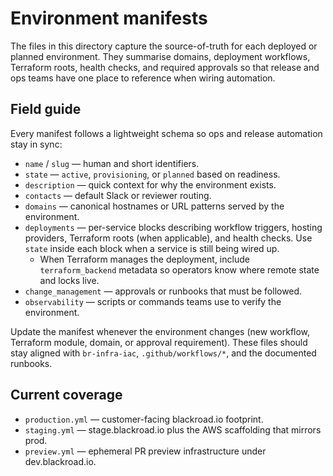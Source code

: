 # Environment manifests

The files in this directory capture the source-of-truth for each deployed or
planned environment. They summarise domains, deployment workflows, Terraform
roots, health checks, and required approvals so that release and ops teams have
one place to reference when wiring automation.

## Field guide

Every manifest follows a lightweight schema so ops and release automation stay
in sync:

- `name` / `slug` — human and short identifiers.
- `state` — `active`, `provisioning`, or `planned` based on readiness.
- `description` — quick context for why the environment exists.
- `contacts` — default Slack or reviewer routing.
- `domains` — canonical hostnames or URL patterns served by the environment.
- `deployments` — per-service blocks describing workflow triggers, hosting
  providers, Terraform roots (when applicable), and health checks. Use
  `state` inside each block when a service is still being wired up.
  - When Terraform manages the deployment, include `terraform_backend`
    metadata so operators know where remote state and locks live.
- `change_management` — approvals or runbooks that must be followed.
- `observability` — scripts or commands teams use to verify the environment.

Update the manifest whenever the environment changes (new workflow, Terraform
module, domain, or approval requirement). These files should stay aligned with
`br-infra-iac`, `.github/workflows/*`, and the documented runbooks.

## Current coverage

- `production.yml` — customer-facing blackroad.io footprint.
- `staging.yml` — stage.blackroad.io plus the AWS scaffolding that mirrors prod.
- `preview.yml` — ephemeral PR preview infrastructure under dev.blackroad.io.
